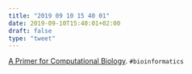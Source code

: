 ```yaml
---
title: "2019 09 10 15 40 01"
date: 2019-09-10T15:40:01+02:00
draft: false
type: "tweet"
---
```

[A Primer for Computational Biology](http://library.open.oregonstate.edu/computationalbiology/). `#bioinformatics`
